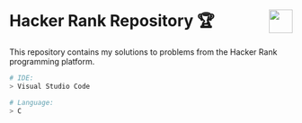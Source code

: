 <h1>
  Hacker Rank Repository 🏆
   <a href="https://www.hackerrank.com/profile/matheusscrb" target="_blank"><img align="right" src="https://img.shields.io/badge/🕵️%20Hacker%20Rank-2EC866?style=for-the-badge" height="42em" target="_blank"></a>
</h1> 
<div>
  <p>This repository contains my solutions to problems from the Hacker Rank programming platform.</p>
</div>

```bash
# IDE:
> Visual Studio Code

# Language:
> C
```
